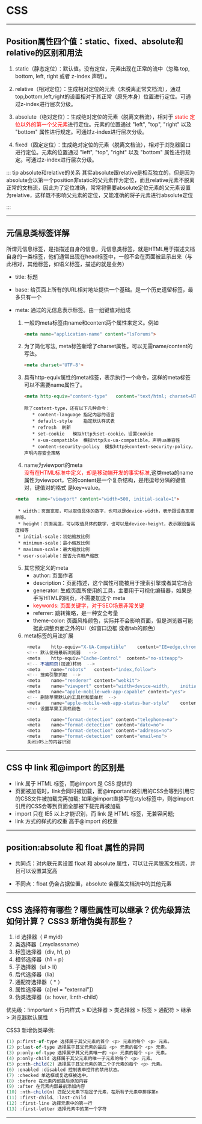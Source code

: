 # CSS

---

## Position属性四个值：static、fixed、absolute和relative的区别和用法
1. static（静态定位）：默认值。没有定位，元素出现在正常的流中（忽略 top, bottom, left, right 或者 z-index 声明）。

2. relative（相对定位）：生成相对定位的元素（未脱离正常文档流），通过top,bottom,left,right的设置相对于其正常（原先本身）位置进行定位。可通过z-index进行层次分级。　　

3. absolute（绝对定位）：生成绝对定位的元素（脱离文档流），相对于<font color="red"> static 定位以外的第一个父元素</font>进行定位。元素的位置通过 "left", "top", "right" 以及 "bottom" 属性进行规定。可通过z-index进行层次分级。

4. fixed（固定定位）：生成绝对定位的元素（脱离文档流），相对于浏览器窗口进行定位。元素的位置通过 "left", "top", "right" 以及 "bottom" 属性进行规定。可通过z-index进行层次分级。

:::  tip absolute和relative的关系
其实absolute跟relative是相互独立的，但是因为absolute会以第一个position非static的父元素作为定位，而且relative元素不脱离正常的文档流，因此为了定位准确，常常将需要absolute定位元素的父元素设置为relative，这样既不影响父元素的定位，又能准确的将子元素进行absolute定位

:::

---

## 元信息类标签详解
所谓元信息标签，是指描述自身的信息，元信息类标签，就是HTML用于描述文档自身的一类标签，他们通常出现在head标签中，一般不会在页面被显示出来（与此相对，其他标签，如语义标签，描述的就是业务）

* title: 标题

* base: 给页面上所有的URL相对地址提供一个基础。是一个历史遗留标签，最多只有一个

* meta: 通过的元信息表示标签。由一组键值对组成
   1. 一般的meta标签由name和content两个属性来定义。例如
    	```html 
      <meta	name="application-name"	content="lsForums">
      ```
   2. 为了简化写法, meta标签新增了charset属性。可以无需name/content的写法。
      ```html 
      <meta charset='UTF-8'>
      ```
   3. 具有http-equiv属性的meta标签，表示执行一个命令，这样的meta标签可以不需要name属性了。
      ```html 
      <meta	http-equiv="content-type"	content="text/html;	charset=UTF-8">
      ```
      ```
      除了content-type，还有以下几种命令：  
         * content-language	指定内容的语言  
         * default-style	指定默认样式表   
         * refresh	刷新   
         * set-cookie	模拟http头set-cookie，设置cookie   
         * x-ua-compatible	模拟http头x-ua-compatible，声明ua兼容性   
         * content-security-policy	模拟http头content-security-policy，声明内容安全策略 
      ```  
   4. name为viewport的meta  
    <font color="red">没有在HTML标准中定义，却是移动端开发的事实标准</font>,这类meta的name属性为viewport，它的content是一个复杂结构，是用逗号分隔的键值对，键值对的格式 是key=value。   
    ```html
    <meta	name="viewport"	content="width=500,	initial-scale=1">
    ```
       * width：页面宽度，可以取值具体的数字，也可以是device-width，表示跟设备宽度相等。
       * height：页面高度，可以取值具体的数字，也可以是device-height，表示跟设备高度相等
       * initial-scale：初始缩放比例
       * minimum-scale：最小缩放比例
       * maximum-scale：最大缩放比例
       * user-scalable：是否允许用户缩放
   5. 其它预定义的meta 
       * author:	页面作者
       * description：页面描述，这个属性可能被用于搜索引擎或者其它场合
       * generator:	生成页面所使用的工具，主要用于可视化编辑器，如果是手写HTML的网页，不需要加这个 meta
       * <font color="red">keywords:	页面关键字，对于SEO场景非常关键</font>
       * referrer:	跳转策略，是一种安全考量
       * theme-color:	页面风格颜色，实际并不会影响页面，但是浏览器可能据此调整页面之外的UI（如窗口边框 或者tab的颜色）
   6. meta标签的用法扩展
      ```js
       <meta	http-equiv="X-UA-Compatible"	content="IE=edge,chrome=1"> 
       <!--	默认使用最新浏览器	--> 
       <meta	http-equiv="Cache-Control"	content="no-siteapp"> 
       <!--	不被网页(加速)转码	--> 
       <meta	name="robots"	content="index,follow"> 
       <!--	搜索引擎抓取	--> 
       <meta	name="renderer"	content="webkit"> 
       <meta	name="viewport"	content="width=device-width,	initial-scale=1,	maximum-scale=1,	minimum-sc ale=1,	user-scalable=no,	minimal-ui"> 
       <meta	name="apple-mobile-web-app-capable"	content="yes">
       <!--	删除苹果默认的工具栏和菜单栏	--> 
       <meta	name="apple-mobile-web-app-status-bar-style"	content="black-translucent"> 
       <!--	设置苹果工具栏颜色	-->

       <meta	name="format-detection"	content="telephone=no"> 
       <meta	name="format-detection"	content="date=no"> 
       <meta	name="format-detection"	content="address=no"> 
       <meta	name="format-detection"	content="email=no"> 
       关闭iOS上的内容识别
      ```

---

## CSS 中 link 和@import 的区别是
* link 属于 HTML 标签，而@import 是 CSS 提供的
* 页面被加载时，link会同时被加载，而@important被引用的CSS会等到引用它的CSS文件被加载完再加载; 如果@import直接写在style标签中，则@import引用的CSS会等到页面全部被下载完再被加载
* import 只在 IE5 以上才能识别，而 link 是 HTML 标签，无兼容问题;
* link 方式的样式的权重 高于@import 的权重

---

## position:absolute 和 float 属性的异同
* 共同点：对内联元素设置 float 和 absolute 属性，可以让元素脱离文档流，并且可以设置其宽高

* 不同点：float 仍会占据位置，absolute 会覆盖文档流中的其他元素

---

## CSS 选择符有哪些？哪些属性可以继承？优先级算法如何计算？ CSS3 新增伪类有那些？

1. id 选择器（ # myid）
2. 类选择器（.myclassname）
3. 标签选择器（div, h1, p）
4. 相邻选择器（h1 + p）
5. 子选择器（ul > li）
6. 后代选择器（lia）
7. 通配符选择器（ * ）
8. 属性选择器（a[rel = "external"]）
9. 伪类选择器（a: hover, li:nth-child）

优先级：!important > 行内样式 > ID选择器 > 类选择器 > 标签 > 通配符 > 继承 > 浏览器默认属性

CSS3 新增伪类举例:
```js
(1) p:first-of-type 选择属于其父元素的首个 <p> 元素的每个 <p> 元素。
(2) p:last-of-type 选择属于其父元素的最后 <p> 元素的每个 <p> 元素。
(3) p:only-of-type 选择属于其父元素唯一的 <p> 元素的每个 <p> 元素。
(4) p:only-child 选择属于其父元素的唯一子元素的每个 <p> 元素。
(5) p:nth-child(2) 选择属于其父元素的第二个子元素的每个 <p> 元素。
(6) :enabled :disabled 控制表单控件的禁用状态。
(7) :checked 单选框或复选框被选中。
(8) :before 在元素内部最后添加内容
(9) :after 在元素内部最前添加内容
(10) :nth-child(n) 匹配父元素下指定子元素，在所有子元素中排序第n
(11) :first-child、:last-child
(12) :first-line 选择元素中的第一行
(13) :first-letter 选择元素中的第一个字符
```

---